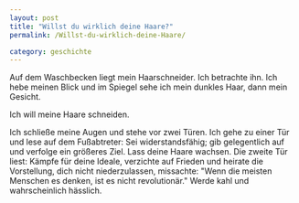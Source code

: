 ```yaml
---
layout: post
title: "Willst du wirklich deine Haare?"
permalink: /Willst-du-wirklich-deine-Haare/

category: geschichte
---
```

Auf dem Waschbecken liegt mein Haarschneider. Ich betrachte ihn.
Ich hebe meinen Blick und im Spiegel sehe ich mein dunkles Haar, dann mein Gesicht.

Ich will meine Haare schneiden.

Ich schließe meine Augen und stehe vor zwei Türen. Ich gehe zu einer Tür und lese auf dem Fußabtreter: Sei widerstandsfähig; gib gelegentlich auf und verfolge ein größeres Ziel. Lass deine Haare wachsen. Die zweite Tür liest: Kämpfe für deine Ideale, verzichte auf Frieden und heirate die Vorstellung, dich nicht niederzulassen, missachte: "Wenn die meisten Menschen es denken, ist es nicht revolutionär." Werde kahl und wahrscheinlich hässlich.
